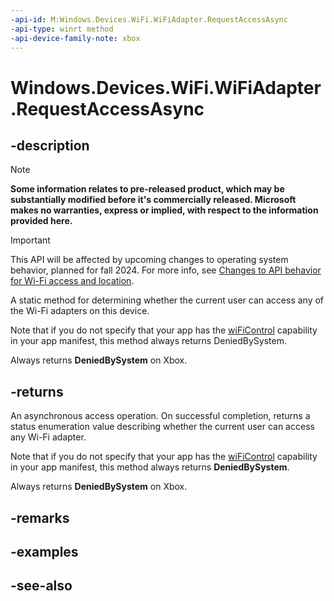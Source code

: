 ```yaml
---
-api-id: M:Windows.Devices.WiFi.WiFiAdapter.RequestAccessAsync
-api-type: winrt method
-api-device-family-note: xbox
---
```


<!-- Method syntax
public Windows.Foundation.IAsyncOperation<Windows.Devices.WiFi.WiFiAccessStatus> RequestAccessAsync()
-->

# Windows.Devices.WiFi.WiFiAdapter.RequestAccessAsync

## -description

> [!NOTE]
> **Some information relates to pre-released product, which may be substantially modified before it's commercially released. Microsoft makes no warranties, express or implied, with respect to the information provided here.**

> [!IMPORTANT]
> This API will be affected by upcoming changes to operating system behavior, planned for fall 2024. For more info, see [Changes to API behavior for Wi-Fi access and location](/windows/win32/nativewifi/wi-fi-access-location-changes).

A static method for determining whether the current user can access any of the Wi-Fi adapters on this device.

Note that if you do not specify that your app has the [wiFiControl](/windows/uwp/packaging/app-capability-declarations) capability in your app manifest, this method always returns DeniedBySystem.

Always returns **DeniedBySystem** on Xbox.

## -returns
An asynchronous access operation. On successful completion, returns a status enumeration value describing whether the current user can access any Wi-Fi adapter.

Note that if you do not specify that your app has the [wiFiControl](/windows/uwp/packaging/app-capability-declarations) capability in your app manifest, this method always returns **DeniedBySystem**.

Always returns **DeniedBySystem** on Xbox.

## -remarks

## -examples

## -see-also

